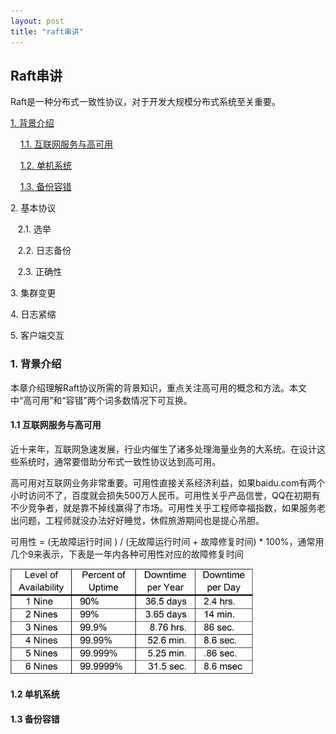 ```yaml
---
layout: post
title: "raft串讲"
---
```


## Raft串讲

Raft是一种分布式一致性协议，对于开发大规模分布式系统至关重要。 

<p><a href="#introduction">1. 背景介绍</a></p>
<p>&nbsp;&nbsp;&nbsp; <a href="#internet-and-ha">1.1. 互联网服务与高可用</a></p>
<p>&nbsp;&nbsp;&nbsp; <a href="#single-device">1.2. 单机系统</a></p>
<p>&nbsp;&nbsp;&nbsp; <a href="#replication">1.3. 备份容错</a></p>
<p>2. 基本协议</p>
<p>&nbsp;&nbsp;&nbsp;2.1. 选举</p>
<p>&nbsp;&nbsp;&nbsp;2.2. 日志备份</p>
<p>&nbsp;&nbsp;&nbsp;2.3. 正确性</p>
<p>3. 集群变更</p>
<p>4. 日志紧缩</p>
<p>5. 客户端交互</p>

<h3 id="introduction">1. 背景介绍</h3>

本章介绍理解Raft协议所需的背景知识，重点关注高可用的概念和方法。本文中“高可用”和“容错”两个词多数情况下可互换。

<h4 id="internet-and-ha">1.1 互联网服务与高可用</h4>

近十来年，互联网急速发展，行业内催生了诸多处理海量业务的大系统。在设计这些系统时，通常要借助分布式一致性协议达到高可用。

高可用对互联网业务非常重要。可用性直接关系经济利益，如果baidu.com有两个小时访问不了，百度就会损失500万人民币。可用性关乎产品信誉，QQ在初期有不少竞争者，就是靠不掉线赢得了市场。可用性关乎工程师幸福指数，如果服务老出问题，工程师就没办法好好睡觉，休假旅游期间也是提心吊胆。

可用性 = (无故障运行时间 ) / (无故障运行时间 + 故障修复时间) * 100%，通常用几个9来表示，下表是一年内各种可用性对应的故障修复时间

<img src="/images/availability.png" with="389px" height="168px"/>

<h4 id="single-device">1.2 单机系统</h4>

<h4 id="replication">1.3 备份容错</h4>
